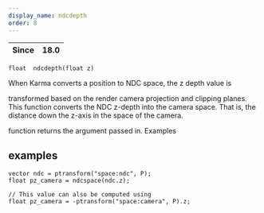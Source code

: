 ```yaml
---
display_name: ndcdepth
order: 8
---
```

| Since | 18.0 |
| --- | --- |

`float  ndcdepth(float z)`

When Karma converts a position to NDC space, the z depth value is

transformed based on the render camera projection and clipping planes. This
function converts the NDC z-depth into the camera space. That is, the distance
down the z-axis in the space of the camera.

function returns the argument passed in.
Examples

## examples

```vex
vector ndc = ptransform("space:ndc", P);
float pz_camera = ndcspace(ndc.z);

// This value can also be computed using
float pz_camera = -ptransform("space:camera", P).z;

```
